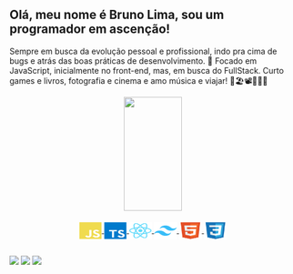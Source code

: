 ## Olá, meu nome é Bruno Lima, sou um programador em ascenção!

<p>Sempre em busca da evolução pessoal e profissional, indo pra cima de bugs e atrás das boas práticas de desenvolvimento. 🚀 Focado em JavaScript, inicialmente no front-end, mas, em busca do FullStack. Curto games e livros, fotografia e cinema e amo música e viajar! 🎸🏖️📽️📸📖🤓</p>
<div align="center">
  <a href="https://github.com/brunolyma">
  <img height="200" width="45%" src="https://github-readme-stats.vercel.app/api/top-langs/?username=brunolyma&layout=compact&langs_count=7&theme=dracula"/>
</div>
<div align="center" style="display: inline_block"><br>
  <img align="center" alt="Bruno-Js" height="30" width="40" src="https://raw.githubusercontent.com/devicons/devicon/master/icons/javascript/javascript-plain.svg">
  <img align="center" alt="Bruno-CSS" height="30" width="40" src="https://github.com/devicons/devicon/blob/master/icons/typescript/typescript-original.svg">
  <img align="center" alt="Bruno-React" height="30" width="40" src="https://raw.githubusercontent.com/devicons/devicon/master/icons/react/react-original.svg">
  <img align="center" alt="Bruno-CSS" height="30" width="40" src="https://github.com/devicons/devicon/blob/master/icons/tailwindcss/tailwindcss-plain.svg">
  <img align="center" alt="Bruno-HTML" height="30" width="40" src="https://raw.githubusercontent.com/devicons/devicon/master/icons/html5/html5-original.svg">
  <img align="center" alt="Bruno-CSS" height="30" width="40" src="https://raw.githubusercontent.com/devicons/devicon/master/icons/css3/css3-original.svg">
</div>
  
  ##
 
<div> 
  <a href = "mailto:brunoadl88@gmail.com"><img src="https://img.shields.io/badge/-Gmail-%23333?style=for-the-badge&logo=gmail&logoColor=white" target="_blank"></a>
  <a href="https://instagram.com/brunolimaph" target="_blank"><img src="https://img.shields.io/badge/-Instagram-%23E4405F?style=for-the-badge&logo=instagram&logoColor=white" target="_blank"></a>
  <a href="https://www.linkedin.com/in/brunolimajs" target="_blank"><img src="https://img.shields.io/badge/-LinkedIn-%230077B5?style=for-the-badge&logo=linkedin&logoColor=white" target="_blank"></a> 
  
</div>

